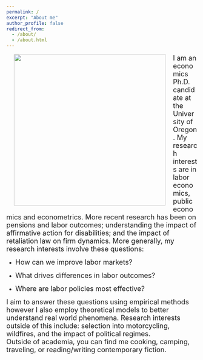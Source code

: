 ```yaml
---
permalink: /
excerpt: "About me"
author_profile: false
redirect_from: 
  - /about/
  - /about.html
---
```


<img style="float: left; margin: 0px 20px" src="./images/grad-photo3.jpg" width="400">

<font size="4.5"> 
I am an economics Ph.D. candidate at the University of Oregon. My research interests are in labor economics, public economics and econometrics. More recent research has been on pensions and labor outcomes; understanding the impact of affirmative action for disabilities; and the impact of retaliation law on firm dynamics. More generally, my research interests involve these questions:
</font> 

  - <font size="4.5"> How can we improve labor markets? </font> 

  - <font size="4.5"> What drives differences in labor outcomes? </font> 

  - <font size="4.5"> Where are labor policies most effective? </font> 

<font size="4.5">
I aim to answer these questions using empirical methods however I also employ theoretical models to better understand real world phenomena.
</font> 

<font size="4.5">
Research interests outside of this include: selection into motorcycling, wildfires, and the impact of political regimes.
</font> 

<br>

<font size="4.5">
Outside of academia, you can find me cooking, camping, traveling, or reading/writing contemporary fiction.
</font> 

